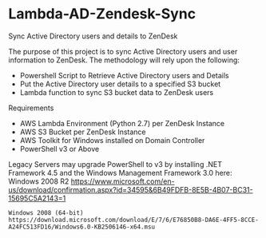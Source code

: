 # Lambda-AD-Zendesk-Sync
Sync Active Directory users and details to ZenDesk

The purpose of this project is to sync Active Directory users and user information to ZenDesk.  The methodology will rely upon the following:
  - Powershell Script to Retrieve Active Directory users and Details
  - Put the Active Directory user details to a specified S3 bucket
  - Lambda function to sync S3 bucket data to ZenDesk users

Requirements
  - AWS Lambda Environment (Python 2.7) per ZenDesk Instance
  - AWS S3 Bucket per ZenDesk Instance
  - AWS Toolkit for Windows installed on Domain Controller
  - PowerShell v3 or Above

Legacy Servers may upgrade PowerShell to v3 by installing .NET Framework 4.5 and the Windows Management Framework 3.0 here:
	Windows 2008 R2
	https://www.microsoft.com/en-us/download/confirmation.aspx?id=34595&6B49FDFB-8E5B-4B07-BC31-15695C5A2143=1

	Windows 2008 (64-bit)
	https://download.microsoft.com/download/E/7/6/E76850B8-DA6E-4FF5-8CCE-A24FC513FD16/Windows6.0-KB2506146-x64.msu
